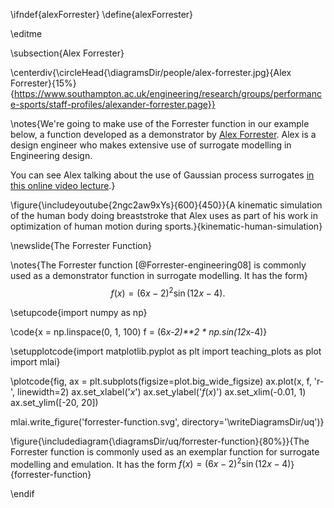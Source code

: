 \ifndef{alexForrester}
\define{alexForrester}

\editme

\subsection{Alex Forrester}

\centerdiv{\circleHead{\diagramsDir/people/alex-forrester.jpg}{Alex Forrester}{15%}{https://www.southampton.ac.uk/engineering/research/groups/performance-sports/staff-profiles/alexander-forrester.page}}

\notes{We're going to make use of the Forrester function in our example below, a function developed as a demonstrator by [Alex Forrester](https://www.southampton.ac.uk/engineering/research/groups/performance-sports/staff-profiles/alexander-forrester.page). Alex is a design engineer who makes extensive use of surrogate modelling in Engineering design. 

You can see Alex talking about the use of Gaussian process surrogates [in this online video lecture](http://videolectures.net/mla09_forrester_sbcmoo/).}

\figure{\includeyoutube{2ngc2aw9xYs}{600}{450}}{A kinematic simulation of the human body doing breaststroke that Alex uses as part of his work in optimization of human motion during sports.}{kinematic-human-simulation}

\newslide{The Forrester Function}

\notes{The Forrester function [@Forrester-engineering08] is commonly used as a demonstrator function in surrogate modelling. It has the form}
$$
f(x) = (6x-2)^2\sin(12 x-4).
$$

\setupcode{import numpy as np}

\code{x = np.linspace(0, 1, 100)
f = (6*x-2)**2 * np.sin(12*x-4)}

\setupplotcode{import matplotlib.pyplot as plt
import teaching_plots as plot
import mlai}

\plotcode{fig, ax = plt.subplots(figsize=plot.big_wide_figsize)
ax.plot(x, f, 'r-', linewidth=2)
ax.set_xlabel('$x$')
ax.set_ylabel('$f(x)$')
ax.set_xlim(-0.01, 1)
ax.set_ylim([-20, 20])

mlai.write_figure('forrester-function.svg', directory='\writeDiagramsDir/uq')}

\figure{\includediagram{\diagramsDir/uq/forrester-function}{80%}}{The Forrester function is commonly used as an exemplar function for surrogate modelling and emulation. It has the form $f(x) = (6x-2)^2\sin(12 x-4)$}{forrester-function}

\endif
